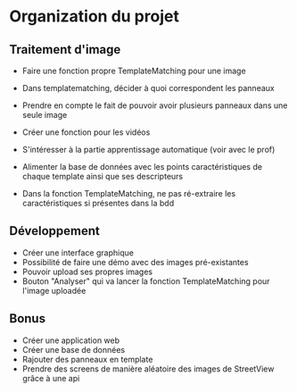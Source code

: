 # Organization du projet

## Traitement d'image

- Faire une fonction propre TemplateMatching pour une image
- Dans templatematching, décider à quoi correspondent les panneaux
- Prendre en compte le fait de pouvoir avoir plusieurs panneaux dans une seule image

- Créer une fonction pour les vidéos
- S'intéresser à la partie apprentissage automatique (voir avec le prof)
- Alimenter la base de données avec les points caractéristiques de chaque template ainsi que ses descripteurs
- Dans la fonction TemplateMatching, ne pas ré-extraire les caractéristiques si présentes dans la bdd

## Développement

- Créer une interface graphique
- Possibilité de faire une démo avec des images pré-existantes
- Pouvoir upload ses propres images
- Bouton "Analyser" qui va lancer la fonction TemplateMatching pour l'image uploadée

## Bonus

- Créer une application web
- Créer une base de données
- Rajouter des panneaux en template
- Prendre des screens de manière aléatoire des images de StreetView grâce à une api